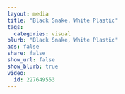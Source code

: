 ```yaml
---
layout: media
title: "Black Snake, White Plastic"
tags:
  categories: visual
blurb: "Black Snake, White Plastic"
ads: false
share: false
show_url: false
show_blurb: true
video:
  id: 227649553
---
```

